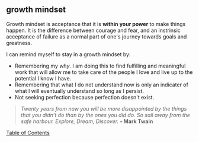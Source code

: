 ## growth mindset

Growth mindset is acceptance that it is **within your power** to make things happen. It is the difference between courage and fear, and an instrinsic acceptance of failure as a normal part of one's journey towards goals and greatness.

I can remind myself to stay in a growth mindset by:

* Remembering my _why_. I am doing this to find fulfilling and meaningful work that will allow me to take care of the people I love and live up to the potential I know I have.
* Remembering that what I do not understand now is only an indicater of what I will eventually understand so long as I persist.
* Not seeking perfection because perfection doesn't exist.

>_Twenty years from now you will be more disappointed by the things that you didn’t do than by the ones you did do. So sail away from the safe harbour. Explore, Dream, Discover._ **- Mark Twain**

[Table of Contents](https://kvvpa.github.io/reading-notes/)
